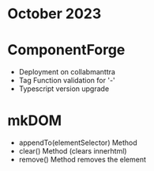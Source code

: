 # October 2023

# ComponentForge
  * Deployment on collabmanttra
  * Tag Function validation for '-'
  * Typescript version upgrade 


# mkDOM 
   * appendTo(elementSelector) Method
   * clear() Method (clears innerhtml)
   * remove() Method removes the element
 
